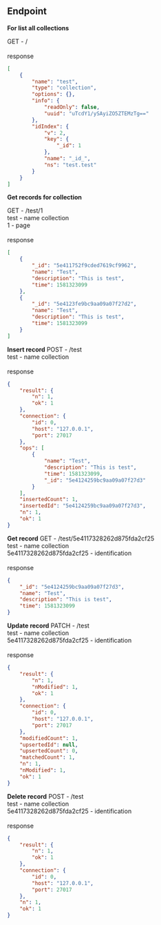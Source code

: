 ## Endpoint

**For list all collections**

GET - /\
\
response
```json
[
    {
        "name": "test",
        "type": "collection",
        "options": {},
        "info": {
            "readOnly": false,
            "uuid": "uTcdY1/ySAyiZO5ZTEMzTg=="
        },
        "idIndex": {
            "v": 2,
            "key": {
                "_id": 1
            },
            "name": "_id_",
            "ns": "test.test"
        }
    }
]
```

**Get records for collection**

GET - /test/1\
test - name collection\
1 - page\
\
response
```json
[
    {
        "_id": "5e411752f9cded7619cf9962",
        "name": "Test",
        "description": "This is test",
        "time": 1581323099
    },
    {
        "_id": "5e4123fe9bc9aa09a07f27d2",
        "name": "Test",
        "description": "This is test",
        "time": 1581323099
    }
]
```

**Insert record**
POST - /test\
test - name collection\
\
response
```json
{
    "result": {
        "n": 1,
        "ok": 1
    },
    "connection": {
        "id": 0,
        "host": "127.0.0.1",
        "port": 27017
    },
    "ops": [
        {
            "name": "Test",
            "description": "This is test",
            "time": 1581323099,
            "_id": "5e4124259bc9aa09a07f27d3"
        }
    ],
    "insertedCount": 1,
    "insertedId": "5e4124259bc9aa09a07f27d3",
    "n": 1,
    "ok": 1
}
```

**Get record**
GET - /test/5e4117328262d875fda2cf25\
test - name collection\
5e4117328262d875fda2cf25 - identification\
\
response
```json
{
    "_id": "5e4124259bc9aa09a07f27d3",
    "name": "Test",
    "description": "This is test",
    "time": 1581323099
}
```

**Update record**
PATCH - /test\
test - name collection\
5e4117328262d875fda2cf25 - identification\
\
response
```json
{
    "result": {
        "n": 1,
        "nModified": 1,
        "ok": 1
    },
    "connection": {
        "id": 0,
        "host": "127.0.0.1",
        "port": 27017
    },
    "modifiedCount": 1,
    "upsertedId": null,
    "upsertedCount": 0,
    "matchedCount": 1,
    "n": 1,
    "nModified": 1,
    "ok": 1
}
```

**Delete record**
POST - /test\
test - name collection\
5e4117328262d875fda2cf25 - identification\
\
response
```json
{
    "result": {
        "n": 1,
        "ok": 1
    },
    "connection": {
        "id": 0,
        "host": "127.0.0.1",
        "port": 27017
    },
    "n": 1,
    "ok": 1
}
```